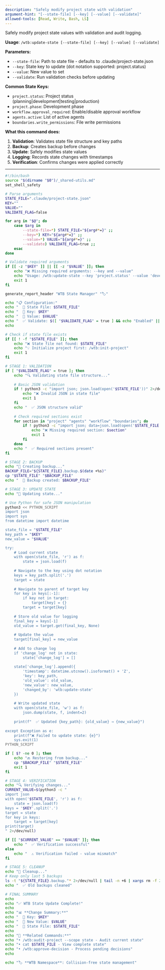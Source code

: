 ```yaml
---
description: "Safely modify project state with validation"
argument-hint: "[--state-file] [--key] [--value] [--validate]"
allowed-tools: [Read, Write, Bash, LS]
---
```


Safely modify project state values with validation and audit logging.

**Usage**: `/wtb:update-state [--state-file] [--key] [--value] [--validate]`

**Parameters:**
- `--state-file`: Path to state file - defaults to .claude/project-state.json
- `--key`: State key to update (dot notation supported: project.status)
- `--value`: New value to set
- `--validate`: Run validation checks before updating

**Common State Keys:**
- `project.status`: Project status (planning|development|testing|production)
- `project.phase`: Development phase
- `workflow.approval_required`: Enable/disable approval workflow
- `agents.active`: List of active agents
- `boundaries.write_permissions`: File write permissions

**What this command does:**
1. **Validation**: Validates state file structure and key paths
2. **Backup**: Creates backup before changes
3. **Update**: Safely modifies state values
4. **Logging**: Records state changes with timestamps
5. **Verification**: Confirms changes were applied correctly

---

```bash
#!/bin/bash
source "$(dirname "$0")/_shared-utils.md"
set_shell_safety

# Parse arguments
STATE_FILE=".claude/project-state.json"
KEY=""
VALUE=""
VALIDATE_FLAG=false

for arg in "$@"; do
    case $arg in
        --state-file=*) STATE_FILE="${arg#*=}" ;;
        --key=*) KEY="${arg#*=}" ;;
        --value=*) VALUE="${arg#*=}" ;;
        --validate) VALIDATE_FLAG=true ;;
    esac
done

# Validate required arguments
if [[ -z "$KEY" ]] || [[ -z "$VALUE" ]]; then
    echo "❌ Missing required arguments: --key and --value"
    echo "Usage: /wtb:update-state --key 'project.status' --value 'development'"
    exit 1
fi

generate_report_header "WTB State Manager" "🏷️"

echo "📋 Configuration:"
echo "  📄 State File: $STATE_FILE"
echo "  🔑 Key: $KEY"
echo "  💎 Value: $VALUE"
echo "  ✅ Validate: $([ "$VALIDATE_FLAG" = true ] && echo "Enabled" || echo "Disabled")"
echo

# Check if state file exists
if [[ ! -f "$STATE_FILE" ]]; then
    echo "❌ State file not found: $STATE_FILE"
    echo "💡 Initialize project first: /wtb:init-project"
    exit 1
fi

# STAGE 1: VALIDATION
if [ "$VALIDATE_FLAG" = true ]; then
    echo "🔍 Validating state file structure..."
    
    # Basic JSON validation
    if ! python3 -c "import json; json.load(open('$STATE_FILE'))" 2>/dev/null; then
        echo "❌ Invalid JSON in state file"
        exit 1
    fi
    echo "  ✅ JSON structure valid"
    
    # Check required sections exist
    for section in "project" "agents" "workflow" "boundaries"; do
        if ! python3 -c "import json; data=json.load(open('$STATE_FILE')); data['$section']" 2>/dev/null; then
            echo "❌ Missing required section: $section"
            exit 1
        fi
    done
    echo "  ✅ Required sections present"
fi

# STAGE 2: BACKUP
echo "💾 Creating backup..."
BACKUP_FILE="${STATE_FILE}.backup.$(date +%s)"
cp "$STATE_FILE" "$BACKUP_FILE"
echo "  📁 Backup created: $BACKUP_FILE"

# STAGE 3: UPDATE STATE
echo "🔄 Updating state..."

# Use Python for safe JSON manipulation
python3 << PYTHON_SCRIPT
import json
import sys
from datetime import datetime

state_file = "$STATE_FILE"
key_path = "$KEY"
new_value = "$VALUE"

try:
    # Load current state
    with open(state_file, 'r') as f:
        state = json.load(f)
    
    # Navigate to the key using dot notation
    keys = key_path.split('.')
    target = state
    
    # Navigate to parent of target key
    for key in keys[:-1]:
        if key not in target:
            target[key] = {}
        target = target[key]
    
    # Store old value for logging
    final_key = keys[-1]
    old_value = target.get(final_key, None)
    
    # Update the value
    target[final_key] = new_value
    
    # Add to change log
    if 'change_log' not in state:
        state['change_log'] = []
    
    state['change_log'].append({
        'timestamp': datetime.utcnow().isoformat() + 'Z',
        'key': key_path,
        'old_value': old_value,
        'new_value': new_value,
        'changed_by': 'wtb:update-state'
    })
    
    # Write updated state
    with open(state_file, 'w') as f:
        json.dump(state, f, indent=2)
    
    print(f"  ✅ Updated {key_path}: {old_value} → {new_value}")
    
except Exception as e:
    print(f"❌ Failed to update state: {e}")
    sys.exit(1)
PYTHON_SCRIPT

if [ $? -ne 0 ]; then
    echo "🔙 Restoring from backup..."
    cp "$BACKUP_FILE" "$STATE_FILE"
    exit 1
fi

# STAGE 4: VERIFICATION
echo "🔍 Verifying changes..."
CURRENT_VALUE=$(python3 -c "
import json
with open('$STATE_FILE', 'r') as f:
    state = json.load(f)
keys = '$KEY'.split('.')
target = state
for key in keys:
    target = target[key]
print(target)
" 2>/dev/null)

if [[ "$CURRENT_VALUE" == "$VALUE" ]]; then
    echo "  ✅ Verification successful"
else
    echo "  ⚠️ Verification failed - value mismatch"
fi

# STAGE 5: CLEANUP
echo "🧹 Cleanup..."
# Keep only last 5 backups
ls -t "${STATE_FILE}.backup."* 2>/dev/null | tail -n +6 | xargs rm -f 2>/dev/null || true
echo "  ✅ Old backups cleaned"

# FINAL SUMMARY
echo
echo "✅ WTB State Update Complete!"
echo
echo "📊 **Change Summary:**"
echo "  🔑 Key: $KEY"
echo "  💎 New Value: $VALUE"
echo "  📄 State File: $STATE_FILE"
echo
echo "🔗 **Related Commands:**"
echo "• /wtb:audit-project --scope state - Audit current state"
echo "• cat $STATE_FILE - View complete state"
echo "• /wtb:approve-decision - Process pending decisions"
echo

echo "🏷️ **WTB Namespace**: Collision-free state management"
```